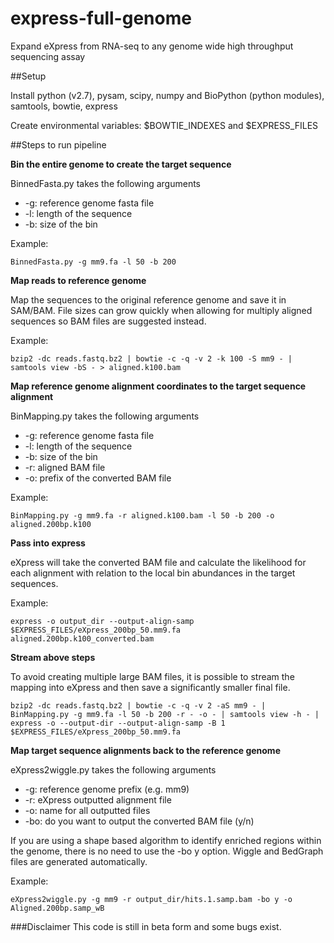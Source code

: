 express-full-genome
==================

Expand eXpress from RNA-seq to any genome wide high throughput sequencing assay


##Setup

Install python (v2.7), pysam, scipy, numpy and BioPython (python modules), samtools, bowtie, express

Create environmental variables: $BOWTIE_INDEXES and $EXPRESS_FILES

##Steps to run pipeline 

**Bin the entire genome to create the target sequence**

BinnedFasta.py takes the following arguments
* -g: reference genome fasta file
* -l: length of the sequence
* -b: size of the bin

Example:

`` BinnedFasta.py -g mm9.fa -l 50 -b 200 ``

**Map reads to reference genome**

Map the sequences to the original reference genome and save it in SAM/BAM. File sizes can grow quickly when allowing for multiply aligned sequences so BAM files are suggested instead.

Example: 

`` bzip2 -dc reads.fastq.bz2 | bowtie -c -q -v 2 -k 100 -S mm9 - | samtools view -bS - > aligned.k100.bam ``

**Map reference genome alignment coordinates to the target sequence alignment**

BinMapping.py takes the following arguments
* -g: reference genome fasta file
* -l: length of the sequence
* -b: size of the bin
* -r: aligned BAM file
* -o: prefix of the converted BAM file

Example:

`` BinMapping.py -g mm9.fa -r aligned.k100.bam -l 50 -b 200 -o aligned.200bp.k100 ``

**Pass into express**

eXpress will take the converted BAM file and calculate the likelihood for each alignment with relation to the local bin abundances in the target sequences.

Example:

``express -o output_dir --output-align-samp $EXPRESS_FILES/eXpress_200bp_50.mm9.fa aligned.200bp.k100_converted.bam``

**Stream above steps**

To avoid creating multiple large BAM files, it is possible to stream the mapping into eXpress and then save a significantly smaller final file. 

``bzip2 -dc reads.fastq.bz2 | bowtie -c -q -v 2 -aS mm9 - | BinMapping.py -g mm9.fa -l 50 -b 200 -r - -o - | samtools view -h - | express -o --output-dir --output-align-samp -B 1 $EXPRESS_FILES/eXpress_200bp_50.mm9.fa``

**Map target sequence alignments back to the reference genome**

eXpress2wiggle.py takes the following arguments
* -g: reference genome prefix (e.g. mm9)
* -r: eXpress outputted alignment file
* -o: name for all outputted files
* -bo: do you want to output the converted BAM file (y/n)

If you are using a shape based algorithm to identify enriched regions within the genome, there is no need to use the -bo y option. Wiggle and BedGraph files are generated automatically.

Example:

``eXpress2wiggle.py -g mm9 -r output_dir/hits.1.samp.bam -bo y -o Aligned.200bp.samp_wB``

###Disclaimer
This code is still in beta form and some bugs exist. 

